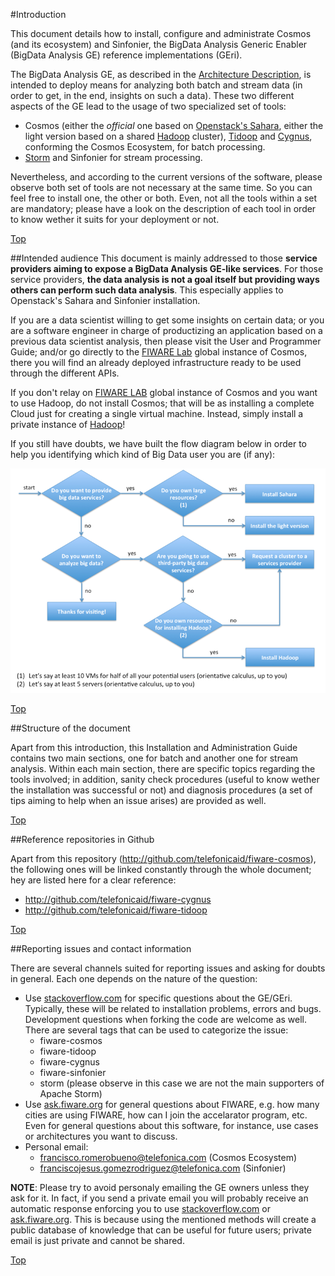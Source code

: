 #<a name="top"></a>Introduction

This document details how to install, configure and administrate Cosmos (and its ecosystem) and Sinfonier, the BigData Analysis Generic Enabler (BigData Analysis GE) reference implementations (GEri).

The BigData Analysis GE, as described in the [Architecture Description](http://forge.fiware.org/plugins/mediawiki/wiki/fiware/index.php/FIWARE.ArchitectureDescription.Data.BigData), is intended to deploy means for analyzing both batch and stream data (in order to get, in the end, insights on such a data). These two different aspects of the GE lead to the usage of two specialized set of tools:

* Cosmos (either the *official* one based on [Openstack's Sahara](http://wiki.openstack.org/wiki/Sahara), either the light version based on a shared [Hadoop](http://hadoop.apache.org/) cluster), [Tidoop](http://github.com/telefonicaid/fiware-tidoop) and [Cygnus](http://github.com/telefonicaid/fiware-cygnus), conforming the Cosmos Ecosystem, for batch processing.
* [Storm](http://storm.apache.org/) and Sinfonier for stream processing.

Nevertheless, and according to the current versions of the software, please observe both set of tools are not necessary at the same time. So you can feel free to install one, the other or both. Even, not all the tools within a set are mandatory; please have a look on the description of each tool in order to know wether it suits for your deployment or not.

[Top](#top)

##<a name="section1"></a>Intended audience
This document is mainly addressed to those **service providers aiming to expose a BigData Analysis GE-like services**. For those service providers, **the data analysis is not a goal itself but providing ways others can perform such data analysis**. This especially applies to Openstack's Sahara and Sinfonier installation.

If you are a data scientist willing to get some insights on certain data; or you are a software engineer in charge of productizing an application based on a previous data scientist analysis, then please visit the User and Programmer Guide; and/or go directly to the [FIWARE Lab](http://account.lab.fiware.org/) global instance of Cosmos, there you will find an already deployed infrastructure ready to be used through the different APIs.

If you don't relay on [FIWARE LAB](http://account.lab.fiware.org/) global instance of Cosmos and you want to use Hadoop, do not install Cosmos; that will be as installing a complete Cloud just for creating a single virtual machine. Instead, simply install a private instance of [Hadoop](http://hadoop.apache.org/)!

If you still have doubts, we have built the flow diagram below in order to help you identifying which kind of Big Data user you are (if any):

![Figure 1 - Which kind of Big Data user am I?](./big_data_installation_guide_figure_1.png)

[Top](#top)

##<a name="section2"></a>Structure of the document

Apart from this introduction, this Installation and Administration Guide contains two main sections, one for batch and another one for stream analysis. Within each main section, there are specific topics regarding the tools involved; in addition, sanity check procedures (useful to know wether the installation was successful or not) and diagnosis procedures (a set of tips aiming to help when an issue arises) are provided as well.

[Top](#top)

##<a name="section3"></a>Reference repositories in Github

Apart from this repository (<http://github.com/telefonicaid/fiware-cosmos>), the following ones will be linked constantly through the whole document; hey are listed here for a clear reference:

* <http://github.com/telefonicaid/fiware-cygnus>
* <http://github.com/telefonicaid/fiware-tidoop>

[Top](#top)

##<a name="section4"></a>Reporting issues and contact information

There are several channels suited for reporting issues and asking for doubts in general. Each one depends on the nature of the question:

* Use [stackoverflow.com](http://stackoverflow.com) for specific questions about the GE/GEri. Typically, these will be related to installation problems, errors and bugs. Development questions when forking the code are welcome as well. There are several tags that can be used to categorize the issue:
   * fiware-cosmos
   * fiware-tidoop
   * fiware-cygnus
   * fiware-sinfonier
   * storm (please observe in this case we are not the main supporters of Apache Storm)
* Use [ask.fiware.org](http://ask.fiware.org/questions/) for general questions about FIWARE, e.g. how many cities are using FIWARE, how can I join the accelarator program, etc. Even for general questions about this software, for instance, use cases or architectures you want to discuss.
* Personal email:
    * <francisco.romerobueno@telefonica.com> (Cosmos Ecosystem)
    * <franciscojesus.gomezrodriguez@telefonica.com> (Sinfonier)

**NOTE**: Please try to avoid personaly emailing the GE owners unless they ask for it. In fact, if you send a private email you will probably receive an automatic response enforcing you to use [stackoverflow.com](http://stackoverflow.com) or [ask.fiware.org](http://ask.fiware.org/questions/). This is because using the mentioned methods will create a public database of knowledge that can be useful for future users; private email is just private and cannot be shared.

[Top](#top)

